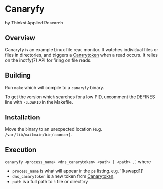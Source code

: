 Canaryfy
=============
by Thinkst Applied Research

Overview
--------
Canaryfy is an example Linux file read monitor. It watches individual files or files in directories, and triggers a [Canarytoken](http://canarytokens.org/) when a read occurs. It relies on the inotify(7) API for firing on file reads.

Building
------------
Run `make` which will compile to a `canaryfy` binary.

To get the version which searches for a low PID, uncomment the DEFINES line with `-DLOWPID` in the Makefile.


Installation
------------
Move the binary to an unexpected location (e.g. `/var/lib/mailmain/bin/bouncer`).

Execution
---------
```canaryfy <process_name> <dns_canarytoken> <path> [ <path> ,]```
where 
* `process_name` is what will appear in the `ps` listing. e.g. '[kswapd1]'
* `dns_canarytoken` is a new token from [Canarytoken](http://canarytokens.org).
* `path` is a full path to a file or directory

